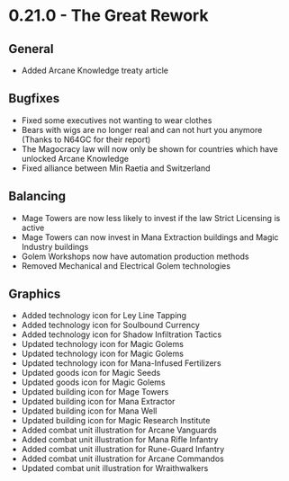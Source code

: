 # 0.21.0 - The Great Rework

## General
- Added Arcane Knowledge treaty article

## Bugfixes
- Fixed some executives not wanting to wear clothes
- Bears with wigs are no longer real and can not hurt you anymore (Thanks to N64GC for their report)
- The Magocracy law will now only be shown for countries which have unlocked Arcane Knowledge
- Fixed alliance between Min Raetia and Switzerland

## Balancing
- Mage Towers are now less likely to invest if the law Strict Licensing is active
- Mage Towers can now invest in Mana Extraction buildings and Magic Industry buildings
- Golem Workshops now have automation production methods
- Removed Mechanical and Electrical Golem technologies

## Graphics
- Added technology icon for Ley Line Tapping
- Added technology icon for Soulbound Currency
- Added technology icon for Shadow Infiltration Tactics
- Updated technology icon for Magic Golems
- Updated technology icon for Magic Golems
- Updated technology icon for Mana-Infused Fertilizers
- Updated goods icon for Magic Seeds
- Updated goods icon for Magic Golems
- Updated building icon for Mage Towers
- Updated building icon for Mana Extractor
- Updated building icon for Mana Well
- Updated building icon for Magic Research Institute
- Added combat unit illustration for Arcane Vanguards
- Added combat unit illustration for Mana Rifle Infantry
- Added combat unit illustration for Rune-Guard Infantry
- Added combat unit illustration for Arcane Commandos
- Updated combat unit illustration for Wraithwalkers